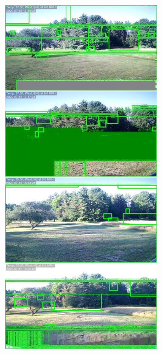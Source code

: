 ![20200715-162513-165518](in/20200715/20200715-162513-165518_0_.jpg)
![20200715-165523-172528](in/20200715/20200715-165523-172528_0_.jpg)
![20200715-172533-175538](in/20200715/20200715-172533-175538_0_.jpg)
![20200715-175543-182548](in/20200715/20200715-175543-182548_0_.jpg)
